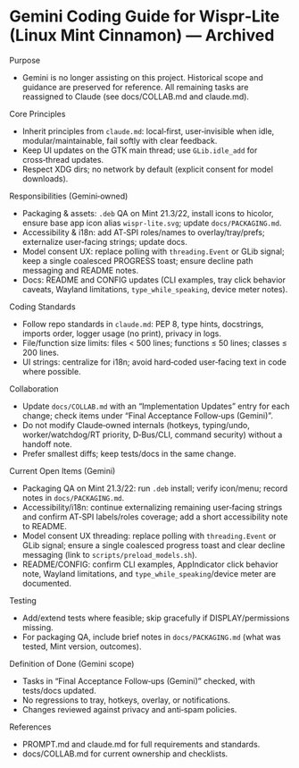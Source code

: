 # Gemini Coding Guide for Wispr‑Lite (Linux Mint Cinnamon) — Archived

Purpose
- Gemini is no longer assisting on this project. Historical scope and guidance are preserved for reference. All remaining tasks are reassigned to Claude (see docs/COLLAB.md and claude.md).

Core Principles
- Inherit principles from `claude.md`: local‑first, user‑invisible when idle, modular/maintainable, fail softly with clear feedback.
- Keep UI updates on the GTK main thread; use `GLib.idle_add` for cross‑thread updates.
- Respect XDG dirs; no network by default (explicit consent for model downloads).

Responsibilities (Gemini‑owned)
- Packaging & assets: `.deb` QA on Mint 21.3/22, install icons to hicolor, ensure base app icon alias `wispr-lite.svg`; update `docs/PACKAGING.md`.
- Accessibility & i18n: add AT‑SPI roles/names to overlay/tray/prefs; externalize user‑facing strings; update docs.
- Model consent UX: replace polling with `threading.Event` or GLib signal; keep a single coalesced PROGRESS toast; ensure decline path messaging and README notes.
- Docs: README and CONFIG updates (CLI examples, tray click behavior caveats, Wayland limitations, `type_while_speaking`, device meter notes).

Coding Standards
- Follow repo standards in `claude.md`: PEP 8, type hints, docstrings, imports order, logger usage (no print), privacy in logs.
- File/function size limits: files < 500 lines; functions ≤ 50 lines; classes ≤ 200 lines.
- UI strings: centralize for i18n; avoid hard‑coded user‑facing text in code where possible.

Collaboration
- Update `docs/COLLAB.md` with an “Implementation Updates” entry for each change; check items under “Final Acceptance Follow‑ups (Gemini)”.
- Do not modify Claude‑owned internals (hotkeys, typing/undo, worker/watchdog/RT priority, D‑Bus/CLI, command security) without a handoff note.
- Prefer smallest diffs; keep tests/docs in the same change.

Current Open Items (Gemini)
- Packaging QA on Mint 21.3/22: run `.deb` install; verify icon/menu; record notes in `docs/PACKAGING.md`.
- Accessibility/i18n: continue externalizing remaining user‑facing strings and confirm AT‑SPI labels/roles coverage; add a short accessibility note to README.
- Model consent UX threading: replace polling with `threading.Event` or GLib signal; ensure a single coalesced progress toast and clear decline messaging (link to `scripts/preload_models.sh`).
- README/CONFIG: confirm CLI examples, AppIndicator click behavior note, Wayland limitations, and `type_while_speaking`/device meter are documented.

Testing
- Add/extend tests where feasible; skip gracefully if DISPLAY/permissions missing.
- For packaging QA, include brief notes in `docs/PACKAGING.md` (what was tested, Mint version, outcomes).

Definition of Done (Gemini scope)
- Tasks in “Final Acceptance Follow‑ups (Gemini)” checked, with tests/docs updated.
- No regressions to tray, hotkeys, overlay, or notifications.
- Changes reviewed against privacy and anti‑spam policies.

References
- PROMPT.md and claude.md for full requirements and standards.
- docs/COLLAB.md for current ownership and checklists.
